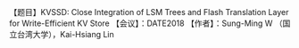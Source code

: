 【题目】KVSSD: Close Integration of LSM Trees and Flash Translation Layer for Write-Efficient KV Store
【会议】：DATE2018
【作者】：Sung-Ming W （国立台湾大学），Kai-Hsiang Lin

